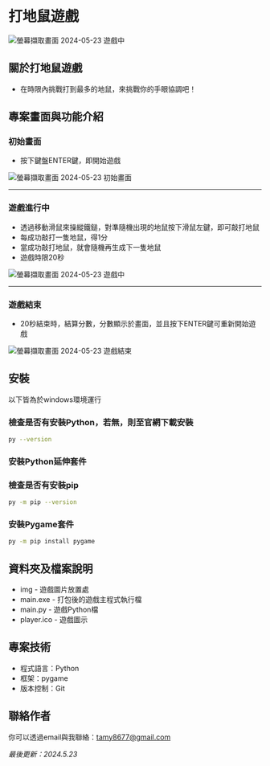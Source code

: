 # 打地鼠遊戲
![螢幕擷取畫面 2024-05-23 遊戲中](https://github.com/TamyTsai/whack-a-mole-game/assets/97825677/b198e4c0-04ef-43ab-9a54-138d97fcba6c)

## 關於打地鼠遊戲
- 在時限內挑戰打到最多的地鼠，來挑戰你的手眼協調吧！

<!-- ## 專案目的 -->

<!-- ## 簡介
- 本專案為一個打地鼠遊戲，玩家透過移動滑鼠來操縱鐵鎚，以鐵鎚敲擊地鼠，在時限內獲取分數
- 以Python撰寫
- 主要使用Pygame套件中的函式撰寫
- 本專案圖片素材皆為自行繪製 -->

<!-- ## 功能
- 於遊戲初始畫面按下鍵盤ENTER鍵，即開始遊戲
- 透過移動滑鼠來操縱鐵鎚，對準隨機出現的地鼠按下滑鼠左鍵，即可敲打地鼠
- 每成功敲打一隻地鼠，得1分
- 當成功敲打地鼠，就會隨機再生成下一隻地鼠
- 遊戲時限20秒
- 20秒結束時，結算分數，分數顯示於畫面，並且按下ENTER鍵可重新開始遊戲 -->

## 專案畫面與功能介紹
### 初始畫面
- 按下鍵盤ENTER鍵，即開始遊戲
  
![螢幕擷取畫面 2024-05-23 初始畫面](https://github.com/TamyTsai/whack-a-mole-game/assets/97825677/14535124-3e8b-4283-b704-41daf10063df)

<hr>

### 遊戲進行中
- 透過移動滑鼠來操縱鐵鎚，對準隨機出現的地鼠按下滑鼠左鍵，即可敲打地鼠
- 每成功敲打一隻地鼠，得1分
- 當成功敲打地鼠，就會隨機再生成下一隻地鼠
- 遊戲時限20秒
  
![螢幕擷取畫面 2024-05-23 遊戲中](https://github.com/TamyTsai/whack-a-mole-game/assets/97825677/b198e4c0-04ef-43ab-9a54-138d97fcba6c)

<hr>

### 遊戲結束
- 20秒結束時，結算分數，分數顯示於畫面，並且按下ENTER鍵可重新開始遊戲
  
![螢幕擷取畫面 2024-05-23 遊戲結束](https://github.com/TamyTsai/whack-a-mole-game/assets/97825677/89645165-57b3-4426-be7f-5bcb703c42ab)


## 安裝
以下皆為於windows環境運行

### 檢查是否有安裝Python，若無，則至官網下載安裝
```bash
py --version
```

### 安裝Python延伸套件

### 檢查是否有安裝pip
```bash
py -m pip --version
```

### 安裝Pygame套件
```bash
py -m pip install pygame
```

<!-- ### 取得專案
```bash
git clone https://github.com/TamyTsai/whack-a-mole-game.git
```
### 移動到專案內
```bash
cd whack-a-mole-game
``` -->

## 資料夾及檔案說明
- img - 遊戲圖片放置處
- main.exe - 打包後的遊戲主程式執行檔
- main.py - 遊戲Python檔
- player.ico - 遊戲圖示

<!-- ## 專案技術
- Python v3.12.3
  - pygame v2.5.2  -->

## 專案技術
- 程式語言：Python
- 框架：pygame
- 版本控制：Git

## 聯絡作者
你可以透過email與我聯絡：tamy8677@gmail.com

<i>最後更新：2024.5.23</i>
